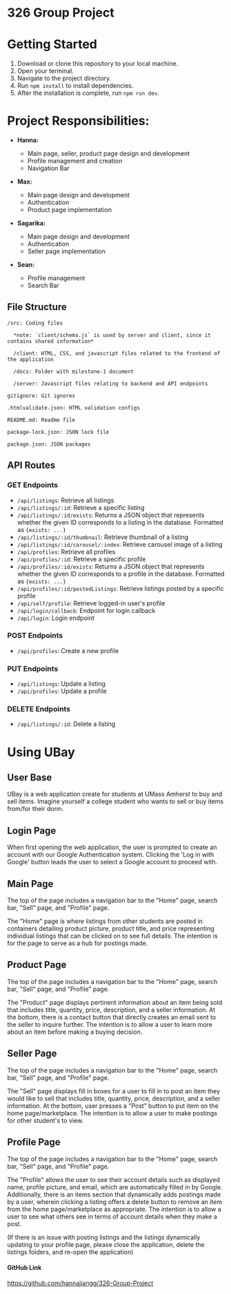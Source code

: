# 326 Group Project

# Getting Started

1. Download or clone this repository to your local machine.
2. Open your terminal.
3. Navigate to the project directory.
4. Run `npm install` to install dependencies.
5. After the installation is complete, run `npm run dev`.

# Project Responsibilities:

- **Hanna:**
  - Main page, seller, product page design and development
  - Profile management and creation
  - Navigation Bar

- **Max:**
  - Main page design and development
  - Authentication
  - Product page implementation

- **Sagarika:**
  - Main page design and development
  - Authentication
  - Seller page implementation

- **Sean:**
  - Profile management
  - Search Bar
 
## File Structure

    /src: Coding files

      *note: `client/schema.js` is used by server and client, since it contains shared information*

      /client: HTML, CSS, and javascript files related to the frontend of the application

      /docs: Folder with milestone-1 document

      /server: Javascript files relating to backend and API endpoints

    gitignore: Git ignores

    .htmlvalidate.json: HTML validation configs

    README.md: Readme file

    package-lock.json: JSON lock file

    package.json: JSON packages
    
## API Routes

### GET Endpoints

- `/api/listings`: Retrieve all listings
- `/api/listings/:id`: Retrieve a specific listing
- `/api/listings/:id/exists`: Returns a JSON object that represents whether the given ID corresponds to a listing in the database. Formatted as `{exists: ...}`
- `/api/listings/:id/thumbnail`: Retrieve thumbnail of a listing
- `/api/listings/:id/carousel/:index`: Retrieve carousel image of a listing
- `/api/profiles`: Retrieve all profiles
- `/api/profiles/:id`: Retrieve a specific profile
- `/api/profiles/:id/exists`: Returns a JSON object that represents whether the given ID corresponds to a profile in the database. Formatted as `{exists: ...}`
- `/api/profiles/:id/postedListings`: Retrieve listings posted by a specific profile
- `/api/self/profile`: Retrieve logged-in user's profile
- `/api/login/callback`: Endpoint for login callback
- `/api/login`: Login endpoint

### POST Endpoints

- `/api/profiles`: Create a new profile

### PUT Endpoints

- `/api/listings`: Update a listing
- `/api/profiles`: Update a profile

### DELETE Endpoints

- `/api/listings/:id`: Delete a listing

# Using UBay

## User Base

UBay is a web application create for students at UMass Amherst to buy and sell items. Imagine yourself a college student who wants to sell or buy items from/for their dorm.

## Login Page

When first opening the web application, the user is prompted to create an account with our Google Authentication system. Clicking the 'Log in with Google' button leads the user to select a Google account to proceed with.

## Main Page

The top of the page includes a navigation bar to the "Home" page, search bar, "Sell" page, and "Profile" page.

The "Home" page is where listings from other students are posted in containers detailing product picture, product title, and price representing individual listings that can be clicked on to see full details. The intention is for the page to serve as a hub for postings made.

## Product Page

The top of the page includes a navigation bar to the "Home" page, search bar, "Sell" page, and "Profile" page.

The "Product" page displays pertinent information about an item being sold that includes title, quantity, price, description, and a seller information. At the bottom, there is a contact button that directly creates an email sent to the seller to inquire further. The intention is to allow a user to learn more about an item before making a buying decision.

## Seller Page

The top of the page includes a navigation bar to the "Home" page, search bar, "Sell" page, and "Profile" page.

The "Sell" page displays fill in boxes for a user to fill in to post an item they would like to sell that includes title, quantity, price, description, and a seller information. At the bottom, user presses a "Post" button to put item on the home page/marketplace. The intention is to allow a user to make postings for other student's to view.

## Profile Page

The top of the page includes a navigation bar to the "Home" page, search bar, "Sell" page, and "Profile" page.

The "Profile" allows the user to see their account details such as displayed name, profile picture, and email, which are automatically filled in by Google. Additionally, there is an items section that dynamically adds postings made by a user, wherein clicking a listing offers a delete button to remove an item from the home page/marketplace as appropriate. The intention is to allow a user to see what others see in terms of account details when they make a post.

(If there is an issue with posting listings and the listings dynamically updating to your profile page, please close the application, delete the listings folders, and re-open the application)

#### GitHub Link

https://github.com/hannajiangg/326-Group-Project
